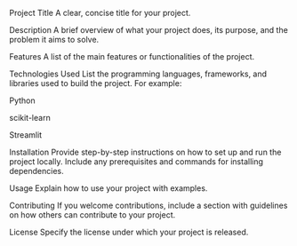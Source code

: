 Project Title
A clear, concise title for your project.

Description
A brief overview of what your project does, its purpose, and the problem it aims to solve.

Features
A list of the main features or functionalities of the project.

Technologies Used
List the programming languages, frameworks, and libraries used to build the project. For example:

Python

scikit-learn

Streamlit

Installation
Provide step-by-step instructions on how to set up and run the project locally. Include any prerequisites and commands for installing dependencies.

Usage
Explain how to use your project with examples.

Contributing
If you welcome contributions, include a section with guidelines on how others can contribute to your project.

License
Specify the license under which your project is released.
